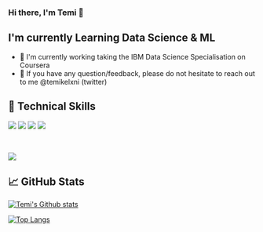 ### Hi there, I'm Temi 👋

## I'm currently Learning Data Science & ML

- 🌱 I'm currently working taking the IBM Data Science Specialisation on Coursera
- 💬 If you have any question/feedback, please do not hesitate to reach out to me @temikelxni (twitter)


## 💼 Technical Skills

![](https://img.shields.io/badge/Code-Python-informational?style=flat&logo=Python&color=26e34f)
![](https://img.shields.io/badge/Code-PostgreSQL-informational?style=flat&logo=PostgreSQL&color=336791)
![](https://img.shields.io/badge/Code-HTML5-informational?style=flat&logo=HTML5&color=E34F26)
![](https://img.shields.io/badge/Style-CSS3-informational?style=flat&logo=CSS3&color=1572B6)

</br>

![](https://img.shields.io/badge/Tools-GitHub-informational?style=flat&logo=GitHub&color=181717)


## 📈 GitHub Stats 

[![Temi's Github stats](https://github-readme-stats.vercel.app/api?username=temikelani)](https://github.com/temikelani)

[![Top Langs](https://github-readme-stats.vercel.app/api/top-langs/?username=temikelani&layout=compact)](https://github.com/temikelani)

<!-- [![Visitors](https://visitor-badge.glitch.me/badge?page_id=BigRichi.BigRichi)](https://www.yushi.dev/) -->

